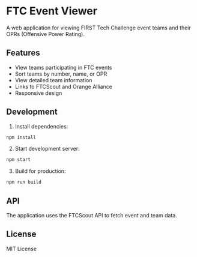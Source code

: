 # FTC Event Viewer

A web application for viewing FIRST Tech Challenge event teams and their OPRs (Offensive Power Rating).

## Features

- View teams participating in FTC events
- Sort teams by number, name, or OPR
- View detailed team information
- Links to FTCScout and Orange Alliance
- Responsive design

## Development

1. Install dependencies:
```bash
npm install
```

2. Start development server:
```bash
npm start
```

3. Build for production:
```bash
npm run build
```

## API

The application uses the FTCScout API to fetch event and team data.

## License

MIT License
